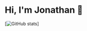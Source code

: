 # Hi, I'm Jonathan 👋

[![GitHub stats](https://github-readme-stats.vercel.app/api?username=JonathanGinevro)]
